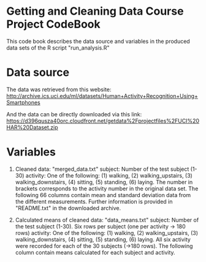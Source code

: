 Getting and Cleaning Data Course Project CodeBook
=========================================
This code book describes the data source and variables in the produced data sets of the R script "run_analysis.R"

# Data source

The data was retrieved from this website:
http://archive.ics.uci.edu/ml/datasets/Human+Activity+Recognition+Using+Smartphones

And the data can be directly downloaded via this link:
https://d396qusza40orc.cloudfront.net/getdata%2Fprojectfiles%2FUCI%20HAR%20Dataset.zip


# Variables

1. Cleaned data: "merged_data.txt"
subject: Number of the test subject (1-30)
activity: One of the following: (1) walking, (2) walking_upstairs, (3) walking_downstairs, (4) sitting, (5) standing, (6) laying. The number in brackets corresponds to the activity number in the original data set.
The following 66 columns contain mean and standard deviation data from the different measurements. Further information is provided in "README.txt" in the downloaded archive.

2. Calculated means of cleaned data: "data_means.txt"
subject: Number of the test subject (1-30). Six rows per subject (one per activity -> 180 rows)
activity: One of the following: (1) walking, (2) walking_upstairs, (3) walking_downstairs, (4) sitting, (5) standing, (6) laying. All six activity were recorded for each of the 30 subjects (->180 rows).
The following column contain means calculated for each subject and activity. 



